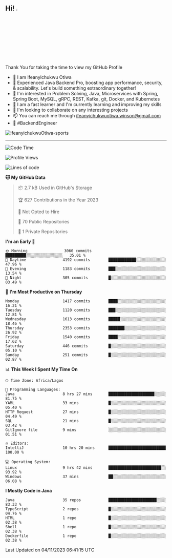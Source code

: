 <!-- BLOG-POST-LIST:START --><!-- BLOG-POST-LIST:END -->

## Hi! <img src="https://media.giphy.com/media/hvRJCLFzcasrR4ia7z/giphy.gif" width="4%"> 

Thank You for taking the time to view my GitHub Profile

- 👋 I am Ifeanyichukwu Otiwa
- 🚀 Experienced Java Backend Pro, boosting app performance, security, & scalability. Let's build something extraordinary together!
- 👀 I'm interested in Problem Solving, Java, Microservices with Spring, Spring Boot, MySQL, gRPC, REST, Kafka, git, Docker, and Kubernetes
- 🌱 I am a fast learner and I'm currently learning and improving my skills
- 💞️ I'm looking to collaborate on any interesting projects
- 📫 You can reach me through ifeanyichukwuotiwa.winson@gmail.com
- 🚀 #BackendEngineer

<p align="left" marginTop="10px"> <img src="https://komarev.com/ghpvc/?username=ifeanyichukwuOtiwa-sports&label=Profile%20views&color=0e75b6&style=for-the-badge" alt="ifeanyichukwuOtiwa-sports" /> </p>

***

<!--START_SECTION:waka-->
![Code Time](http://img.shields.io/badge/Code%20Time-1%2C865%20hrs%2021%20mins-blue)

![Profile Views](http://img.shields.io/badge/Profile%20Views-0-blue)

![Lines of code](https://img.shields.io/badge/From%20Hello%20World%20I%27ve%20Written-3.6%20million%20lines%20of%20code-blue)

**🐱 My GitHub Data** 

> 📦 2.7 kB Used in GitHub's Storage 
 > 
> 🏆 627 Contributions in the Year 2023
 > 
> 🚫 Not Opted to Hire
 > 
> 📜 70 Public Repositories 
 > 
> 🔑 1 Private Repositories 
 > 
**I'm an Early 🐤** 

```text
🌞 Morning                3060 commits        █████████░░░░░░░░░░░░░░░░   35.01 % 
🌆 Daytime                4192 commits        ████████████░░░░░░░░░░░░░   47.96 % 
🌃 Evening                1183 commits        ███░░░░░░░░░░░░░░░░░░░░░░   13.54 % 
🌙 Night                  305 commits         █░░░░░░░░░░░░░░░░░░░░░░░░   03.49 % 
```
📅 **I'm Most Productive on Thursday** 

```text
Monday                   1417 commits        ████░░░░░░░░░░░░░░░░░░░░░   16.21 % 
Tuesday                  1120 commits        ███░░░░░░░░░░░░░░░░░░░░░░   12.81 % 
Wednesday                1613 commits        █████░░░░░░░░░░░░░░░░░░░░   18.46 % 
Thursday                 2353 commits        ███████░░░░░░░░░░░░░░░░░░   26.92 % 
Friday                   1540 commits        ████░░░░░░░░░░░░░░░░░░░░░   17.62 % 
Saturday                 446 commits         █░░░░░░░░░░░░░░░░░░░░░░░░   05.10 % 
Sunday                   251 commits         █░░░░░░░░░░░░░░░░░░░░░░░░   02.87 % 
```


📊 **This Week I Spent My Time On** 

```text
🕑︎ Time Zone: Africa/Lagos

💬 Programming Languages: 
Java                     8 hrs 27 mins       ████████████████████░░░░░   81.75 % 
YAML                     33 mins             █░░░░░░░░░░░░░░░░░░░░░░░░   05.40 % 
HTTP Request             27 mins             █░░░░░░░░░░░░░░░░░░░░░░░░   04.49 % 
SQL                      21 mins             █░░░░░░░░░░░░░░░░░░░░░░░░   03.42 % 
GitIgnore file           9 mins              ░░░░░░░░░░░░░░░░░░░░░░░░░   01.51 % 

🔥 Editors: 
IntelliJ                 10 hrs 20 mins      █████████████████████████   100.00 % 

💻 Operating System: 
Linux                    9 hrs 42 mins       ███████████████████████░░   93.92 % 
Windows                  37 mins             ██░░░░░░░░░░░░░░░░░░░░░░░   06.08 % 
```

**I Mostly Code in Java** 

```text
Java                     35 repos            █████████████████████░░░░   83.33 % 
TypeScript               2 repos             █░░░░░░░░░░░░░░░░░░░░░░░░   04.76 % 
HTML                     1 repo              █░░░░░░░░░░░░░░░░░░░░░░░░   02.38 % 
Shell                    1 repo              █░░░░░░░░░░░░░░░░░░░░░░░░   02.38 % 
Dockerfile               1 repo              █░░░░░░░░░░░░░░░░░░░░░░░░   02.38 % 
```




 Last Updated on 04/11/2023 06:41:15 UTC
<!--END_SECTION:waka-->

<!--
<p align="center">
![trophy](https://github-profile-trophy.vercel.app/?username=ifeanyichukwuOtiwa-sports&theme=onedark) (https://github.com/ryo-ma/github-profile-trophy)
</p>
-->

<!---
ifeanyi-otiwa/ifeanyi-otiwa is a ✨ special ✨ repository because its `README.md` (this file) appears on your GitHub profile.
You can click the Preview link to take a look at your changes.
--->
